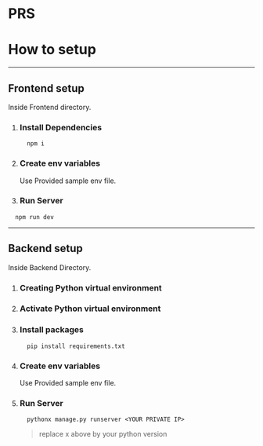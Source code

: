 # PRS

# How to setup

---

## Frontend setup

  Inside Frontend directory.
  
  1. ### Install Dependencies
  
      ```
        npm i
      ```
  
  1. ### Create env variables
      Use Provided sample env file.
  
  1. ### Run Server
  
  ```
    npm run dev
  ```

---

## Backend setup

Inside Backend Directory.
  
1. ### Creating Python virtual environment

1. ### Activate Python virtual environment

1. ### Install packages
    ```
      pip install requirements.txt
    ```

1. ### Create env variables
    Use Provided sample env file.

1. ### Run Server
    ```
      pythonx manage.py runserver <YOUR PRIVATE IP>
    ```
    >replace x above by your python version
